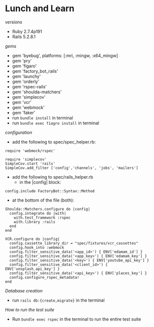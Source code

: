# Lunch and Learn 

*versions* 
- Ruby 2.7.4p191
- Rails 5.2.8.1

*gems*
- gem 'byebug', platforms: [:mri, :mingw, :x64_mingw]
- gem 'pry'
- gem 'figaro'
- gem 'factory_bot_rails'
- gem 'launchy'
- gem 'orderly'
- gem 'rspec-rails'
- gem 'shoulda-matchers'
- gem 'simplecov'
- gem 'vcr'
- gem 'webmock'
- gem 'faker'
- run `bundle install` in terminal
- run `bundle exec fiagro install` in terminal

*configuration*
- add the following to spec/spec_helper.rb:
```
require 'webmock/rspec'
```
```
require 'simplecov'
SimpleCov.start 'rails'
SimpleCov.add_filter ['config','channels', 'jobs', 'mailers']
```
- add the following to spec/rails_helper.rb
  - in the |config| block:
```
config.include FactoryBot::Syntax::Method
``` 
  - at the bottom of the file (both):
```
Shoulda::Matchers.configure do |config|
  config.integrate do |with|
    with.test_framework :rspec
    with.library :rails
  end
end
```
```
VCR.configure do |config|
  config.cassette_library_dir = "spec/fixtures/vcr_cassettes"
  config.hook_into :webmock
  config.filter_sensitive_data('<app_id>') { ENV['edamam_id'] }
  config.filter_sensitive_data('<app_key>') { ENV['edamam_key'] }
  config.filter_sensitive_data('<key>') { ENV['youtube_api_key'] }
  config.filter_sensitive_data('<client_id>') { ENV['unsplash_api_key'] }
  config.filter_sensitive_data('<api_key>') { ENV['places_key'] }
  config.configure_rspec_metadata!
end
```




*Database creation*
- run `rails db:{create,migrate}` in the terminal

*How to run the test suite*
- Run `bundle exec rspec` in the terminal to run the entire test suite

